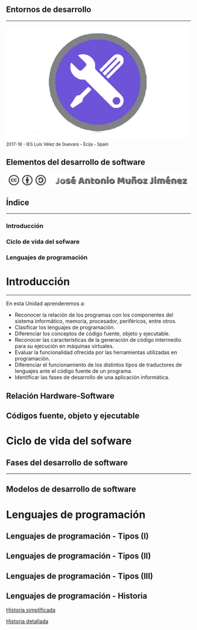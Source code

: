 <!---
Ejemplos

<video class="stretch" controls><source src="http://clips.vorwaerts-gmbh.de/big_buck_bunny.mp4" type="video/mp4"></video>
<iframe width="560" height="315" src="https://www.youtube.com/embed/3RBq-WlL4cU" frameborder="0" allowfullscreen></iframe>

slide: data-background="#ff0000" 
element: class="fragment" data-fragment-index="1"
-->
## Entornos de desarrollo
---
![Entornos de desarrollo](assets/entornosdesarrollo.png)
<small> 2017-18 - IES Luis Vélez de Guevara - Écija - Spain </small>


## Elementos del desarrollo de software

[![cc-by-sa](assets/cc-by-sa.png)](http://creativecommons.org/licenses/by-sa/4.0/)


## Índice
--- 
### Introducción
### Ciclo de vida del sofware
### Lenguajes de programación


<!--- Note: Nota a pie de página. -->



# Introducción
---
En esta Unidad aprenderemos a:

- Reconocer la relación de los programas con los componentes del sistema informático, memoria, procesador, periféricos, entre otros.
- Clasificar los lenguajes de programación.
- Diferenciar los conceptos de código fuente, objeto y ejecutable.
- Reconocer las características de la generación de código intermedio para su ejecución en máquinas virtuales.
- Evaluar la funcionalidad ofrecida por las herramientas utilizadas en programación.
- Diferenciar el funcionamiento de los distintos tipos de traductores de lenguajes ante el código fuente de un programa.
- Identificar las fases de desarrollo de una aplicación informática.


## Relación Hardware-Software  


## Códigos fuente, objeto y ejecutable



# Ciclo de vida del sofware



## Fases del desarrollo de software
---
##  
## 


## Modelos de desarrollo de software



# Lenguajes de programación



## Lenguajes de programación - Tipos (I)


## Lenguajes de programación - Tipos (II)


## Lenguajes de programación - Tipos (III)


## Lenguajes de programación - Historia

[Historia simplificada](http://rigaux.org/language-study/diagram-light.png)

[Historia detallada](http://rigaux.org/language-study/diagram.png)

